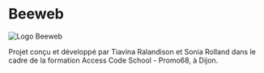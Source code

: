 # Beeweb

![Logo Beeweb](https://tiavinar.promo-68.codeur.online/beeweb/img-beeweb/beeweb.gif)

Projet conçu et développé par Tiavina Ralandison et Sonia Rolland dans le cadre de la formation Access Code School - Promo68, à Dijon.

